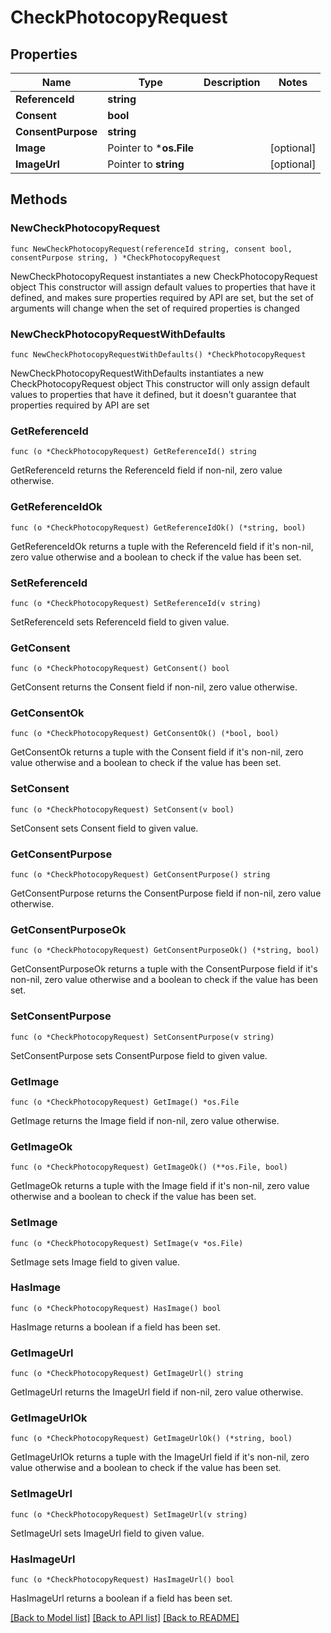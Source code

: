 # CheckPhotocopyRequest

## Properties

Name | Type | Description | Notes
------------ | ------------- | ------------- | -------------
**ReferenceId** | **string** |  | 
**Consent** | **bool** |  | 
**ConsentPurpose** | **string** |  | 
**Image** | Pointer to ***os.File** |  | [optional] 
**ImageUrl** | Pointer to **string** |  | [optional] 

## Methods

### NewCheckPhotocopyRequest

`func NewCheckPhotocopyRequest(referenceId string, consent bool, consentPurpose string, ) *CheckPhotocopyRequest`

NewCheckPhotocopyRequest instantiates a new CheckPhotocopyRequest object
This constructor will assign default values to properties that have it defined,
and makes sure properties required by API are set, but the set of arguments
will change when the set of required properties is changed

### NewCheckPhotocopyRequestWithDefaults

`func NewCheckPhotocopyRequestWithDefaults() *CheckPhotocopyRequest`

NewCheckPhotocopyRequestWithDefaults instantiates a new CheckPhotocopyRequest object
This constructor will only assign default values to properties that have it defined,
but it doesn't guarantee that properties required by API are set

### GetReferenceId

`func (o *CheckPhotocopyRequest) GetReferenceId() string`

GetReferenceId returns the ReferenceId field if non-nil, zero value otherwise.

### GetReferenceIdOk

`func (o *CheckPhotocopyRequest) GetReferenceIdOk() (*string, bool)`

GetReferenceIdOk returns a tuple with the ReferenceId field if it's non-nil, zero value otherwise
and a boolean to check if the value has been set.

### SetReferenceId

`func (o *CheckPhotocopyRequest) SetReferenceId(v string)`

SetReferenceId sets ReferenceId field to given value.


### GetConsent

`func (o *CheckPhotocopyRequest) GetConsent() bool`

GetConsent returns the Consent field if non-nil, zero value otherwise.

### GetConsentOk

`func (o *CheckPhotocopyRequest) GetConsentOk() (*bool, bool)`

GetConsentOk returns a tuple with the Consent field if it's non-nil, zero value otherwise
and a boolean to check if the value has been set.

### SetConsent

`func (o *CheckPhotocopyRequest) SetConsent(v bool)`

SetConsent sets Consent field to given value.


### GetConsentPurpose

`func (o *CheckPhotocopyRequest) GetConsentPurpose() string`

GetConsentPurpose returns the ConsentPurpose field if non-nil, zero value otherwise.

### GetConsentPurposeOk

`func (o *CheckPhotocopyRequest) GetConsentPurposeOk() (*string, bool)`

GetConsentPurposeOk returns a tuple with the ConsentPurpose field if it's non-nil, zero value otherwise
and a boolean to check if the value has been set.

### SetConsentPurpose

`func (o *CheckPhotocopyRequest) SetConsentPurpose(v string)`

SetConsentPurpose sets ConsentPurpose field to given value.


### GetImage

`func (o *CheckPhotocopyRequest) GetImage() *os.File`

GetImage returns the Image field if non-nil, zero value otherwise.

### GetImageOk

`func (o *CheckPhotocopyRequest) GetImageOk() (**os.File, bool)`

GetImageOk returns a tuple with the Image field if it's non-nil, zero value otherwise
and a boolean to check if the value has been set.

### SetImage

`func (o *CheckPhotocopyRequest) SetImage(v *os.File)`

SetImage sets Image field to given value.

### HasImage

`func (o *CheckPhotocopyRequest) HasImage() bool`

HasImage returns a boolean if a field has been set.

### GetImageUrl

`func (o *CheckPhotocopyRequest) GetImageUrl() string`

GetImageUrl returns the ImageUrl field if non-nil, zero value otherwise.

### GetImageUrlOk

`func (o *CheckPhotocopyRequest) GetImageUrlOk() (*string, bool)`

GetImageUrlOk returns a tuple with the ImageUrl field if it's non-nil, zero value otherwise
and a boolean to check if the value has been set.

### SetImageUrl

`func (o *CheckPhotocopyRequest) SetImageUrl(v string)`

SetImageUrl sets ImageUrl field to given value.

### HasImageUrl

`func (o *CheckPhotocopyRequest) HasImageUrl() bool`

HasImageUrl returns a boolean if a field has been set.


[[Back to Model list]](../README.md#documentation-for-models) [[Back to API list]](../README.md#documentation-for-api-endpoints) [[Back to README]](../README.md)


